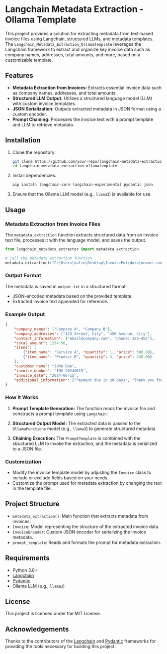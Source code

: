 # Langchain Metadata Extraction - Ollama Template

This project provides a solution for extracting metadata from text-based invoice files using Langchain, structured LLMs, and metadata templates. The `Langchain_Metadata_Extraction_OllamaTemplate` leverages the Langchain framework to extract and organize key invoice data such as company names, addresses, total amounts, and more, based on a customizable template.

## Features

- **Metadata Extraction from Invoices:** Extracts essential invoice data such as company names, addresses, and total amounts.
- **Structured LLM Output:** Utilizes a structured language model (LLM) with custom invoice templates.
- **JSON Serialization:** Outputs extracted metadata in JSON format using a custom encoder.
- **Prompt Chaining:** Processes the invoice text with a prompt template and LLM to retrieve metadata.
  
## Installation

1. Clone the repository:
   ```bash
   git clone https://github.com/your-repo/langchain-metadata-extraction-ollamatemplate.git
   cd langchain-metadata-extraction-ollamatemplate
   ```

2. Install dependencies:
   ```bash
   pip install langchain-core langchain-experimental pydantic json
   ```

3. Ensure that the Ollama LLM model (e.g., `llama3`) is available for use.

## Usage

### Metadata Extraction from Invoice Files

The `metadata_extraction` function extracts structured data from an invoice text file, processes it with the language model, and saves the output.

```python
from langchain_metadata_extractor import metadata_extraction

# Call the metadata extraction function
metadata_extraction(r"C:\Users\kalin\Desktop\InvoicePoi\data\newocr.com-20240615175222.txt")
```

### Output Format

The metadata is saved in `output.txt` in a structured format:
- JSON-encoded metadata based on the provided template.
- Extracted invoice text appended for reference.

### Example Output

```json
{
    "company_names": ["Company A", "Company B"],
    "company_addresses": ["123 Street, City", "456 Avenue, City"],
    "contact_information": ["email@company.com", "phone: 123-456"],
    "total_amount": 1234.56,
    "items": [
        {"item_name": "Service A", "quantity": 1, "price": 500.00},
        {"item_name": "Product B", "quantity": 3, "price": 245.00}
    ],
    "customer_name": "John Doe",
    "invoice_number": "INV-20240615",
    "invoice_date": "2024-06-15",
    "additional_information": ["Payment due in 30 days", "Thank you for your business"]
}
```

### How It Works

1. **Prompt Template Generation:** The function reads the invoice file and constructs a prompt template using `Langchain`.
   
2. **Structured Output Model:** The extracted data is passed to the `OllamaFunctions` model (e.g., `llama3`) to generate structured metadata.

3. **Chaining Execution:** The `PromptTemplate` is combined with the structured LLM to invoke the extraction, and the metadata is serialized to a JSON file.

### Customization

- Modify the invoice template model by adjusting the `Invoice` class to include or exclude fields based on your needs.
- Customize the prompt used for metadata extraction by changing the text in the template file.

## Project Structure

- `metadata_extraction()`: Main function that extracts metadata from invoices.
- `Invoice`: Model representing the structure of the extracted invoice data.
- `InvoiceEncoder`: Custom JSON encoder for serializing the invoice metadata.
- `prompt_template`: Reads and formats the prompt for metadata extraction.

## Requirements

- Python 3.8+
- [Langchain](https://langchain.com/)
- [Pydantic](https://docs.pydantic.dev/)
- Ollama LLM (e.g., `llama3`)

## License

This project is licensed under the MIT License.

## Acknowledgements

Thanks to the contributors of the [Langchain](https://langchain.com/) and [Pydantic](https://docs.pydantic.dev/) frameworks for providing the tools necessary for building this project.
